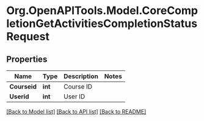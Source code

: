 # Org.OpenAPITools.Model.CoreCompletionGetActivitiesCompletionStatusRequest

## Properties

Name | Type | Description | Notes
------------ | ------------- | ------------- | -------------
**Courseid** | **int** | Course ID | 
**Userid** | **int** | User ID | 

[[Back to Model list]](../README.md#documentation-for-models) [[Back to API list]](../README.md#documentation-for-api-endpoints) [[Back to README]](../README.md)

